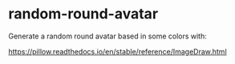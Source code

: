 # random-round-avatar
Generate a random round avatar based in some colors with:

https://pillow.readthedocs.io/en/stable/reference/ImageDraw.html
